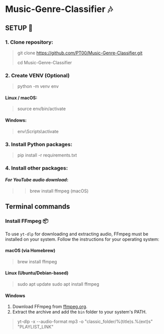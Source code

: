 # Music-Genre-Classifier 🎶

## SETUP 🚀

### 1. Clone repository:

> git clone https://github.com/PT00/Music-Genre-Classifier.git
>
> cd Music-Genre-Classifier

### 2. Create VENV (Optional)

> python -m venv env

#### Linux / macOS:

> source env/bin/activate

#### Windows:

> env\Scripts\activate

### 3. Install Python packages:

> pip install -r requirements.txt

### 4. Install other packages:

#### _For YouTube audio download_:

> > brew install ffmpeg (macOS)

## Terminal commands

### Install FFmpeg 📦

To use `yt-dlp` for downloading and extracting audio, FFmpeg must be installed on your system. Follow the instructions for your operating system:

#### macOS (via Homebrew)

> brew install ffmpeg

#### Linux (Ubuntu/Debian-based)

> sudo apt update
> sudo apt install ffmpeg

#### Windows

1. Download FFmpeg from [ffmpeg.org](https://ffmpeg.org/download.html).
2. Extract the archive and add the `bin` folder to your system's PATH.

> yt-dlp -x --audio-format mp3 -o "classic_folder/%(title)s.%(ext)s" "PLAYLIST_LINK"
